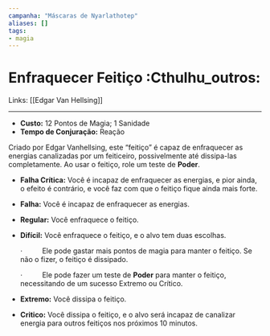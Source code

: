 ```yaml
---
campanha: "Máscaras de Nyarlathotep"
aliases: []
tags: 
- magia
---
```


# Enfraquecer Feitiço :Cthulhu_outros:

Links: [[Edgar Van Hellsing]]

---
-  **Custo:** 12 Pontos de Magia; 1 Sanidade
- **Tempo de Conjuração:** Reação

Criado por Edgar Vanhellsing, este “feitiço” é capaz de enfraquecer as energias canalizadas por um feiticeiro, possivelmente até dissipa-las completamente. Ao usar o feitiço, role um teste de **Poder**.

- **Falha Crítica:** Você é incapaz de enfraquecer as energias, e pior ainda, o efeito é contrário, e você faz com que o feitiço fique ainda mais forte.

- **Falha:** Você é incapaz de enfraquecer as energias.

- **Regular:** Você enfraquece o feitiço.

- **Difícil:** Você enfraquece o feitiço, e o alvo tem duas escolhas.

    ·          Ele pode gastar mais pontos de magia para manter o feitiço. Se não o fizer, o feitiço é dissipado.

    ·          Ele pode fazer um teste de **Poder** para manter o feitiço, necessitando de um sucesso Extremo ou Crítico.

- **Extremo:** Você dissipa o feitiço.

- **Critico:** Você dissipa o feitiço, e o alvo será incapaz de canalizar energia para outros feitiços nos próximos 10 minutos.